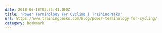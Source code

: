 ```yaml
---
date: 2018-06-18T05:55:41.000Z
title: 'Power Terminology For Cycling | TrainingPeaks'
url: https://www.trainingpeaks.com/blog/power-terminology-for-cycling/
category: bookmark
---
```

